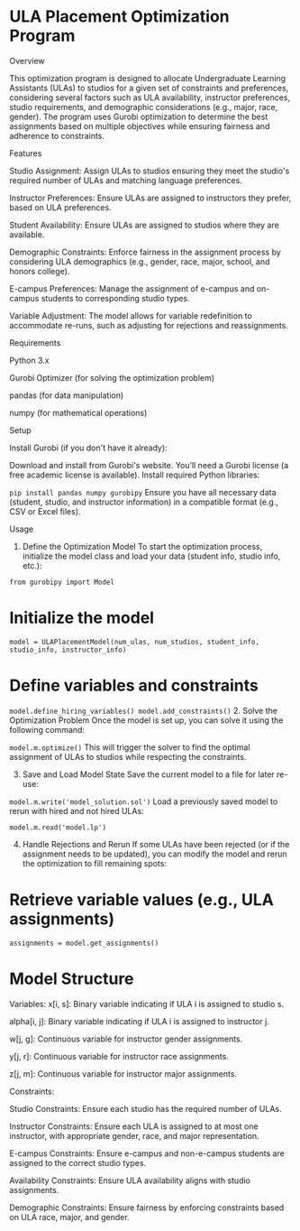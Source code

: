 # ULA Placement Optimization Program

Overview

This optimization program is designed to allocate Undergraduate Learning Assistants (ULAs) to studios for a given set of constraints and preferences, considering several factors such as ULA availability, instructor preferences, 
studio requirements, and demographic considerations (e.g., major, race, gender). The program uses Gurobi optimization to determine the best assignments based on multiple objectives while ensuring fairness and adherence to constraints.

Features

Studio Assignment: Assign ULAs to studios ensuring they meet the studio's required number of ULAs and matching language preferences.

Instructor Preferences: Ensure ULAs are assigned to instructors they prefer, based on ULA preferences.

Student Availability: Ensure ULAs are assigned to studios where they are available.

Demographic Constraints: Enforce fairness in the assignment process by considering ULA demographics (e.g., gender, race, major, school, and honors college).

E-campus Preferences: Manage the assignment of e-campus and on-campus students to corresponding studio types.

Variable Adjustment: The model allows for variable redefinition to accommodate re-runs, such as adjusting for rejections and reassignments.

Requirements

Python 3.x

Gurobi Optimizer (for solving the optimization problem)

pandas (for data manipulation)

numpy (for mathematical operations)

Setup

Install Gurobi (if you don't have it already):

Download and install from Gurobi's website.
You’ll need a Gurobi license (a free academic license is available).
Install required Python libraries:


`pip install pandas numpy gurobipy`
Ensure you have all necessary data (student, studio, and instructor information) in a compatible format (e.g., CSV or Excel files).

Usage
1. Define the Optimization Model
To start the optimization process, initialize the model class and load your data (student info, studio info, etc.):

`from gurobipy import Model`

# Initialize the model
`model = ULAPlacementModel(num_ulas, num_studios, student_info, studio_info, instructor_info)`

# Define variables and constraints
`model.define_hiring_variables()
model.add_constraints()`
2. Solve the Optimization Problem
Once the model is set up, you can solve it using the following command:

`model.m.optimize()`
This will trigger the solver to find the optimal assignment of ULAs to studios while respecting the constraints.

3. Save and Load Model State
Save the current model to a file for later re-use:

`model.m.write('model_solution.sol')`
Load a previously saved model to rerun with hired and not hired ULAs:

`model.m.read('model.lp')`

4. Handle Rejections and Rerun
If some ULAs have been rejected (or if the assignment needs to be updated), you can modify the model and rerun the optimization to fill remaining spots:

# Retrieve variable values (e.g., ULA assignments)
`assignments = model.get_assignments()`

# Model Structure
Variables:
x[i, s]: Binary variable indicating if ULA i is assigned to studio s.

alpha[i, j]: Binary variable indicating if ULA i is assigned to instructor j.

w[j, g]: Continuous variable for instructor gender assignments.

y[j, r]: Continuous variable for instructor race assignments.

z[j, m]: Continuous variable for instructor major assignments.

Constraints:

Studio Constraints: Ensure each studio has the required number of ULAs.

Instructor Constraints: Ensure each ULA is assigned to at most one instructor, with appropriate gender, race, and major representation.

E-campus Constraints: Ensure e-campus and non-e-campus students are assigned to the correct studio types.

Availability Constraints: Ensure ULA availability aligns with studio assignments.

Demographic Constraints: Ensure fairness by enforcing constraints based on ULA race, major, and gender.

